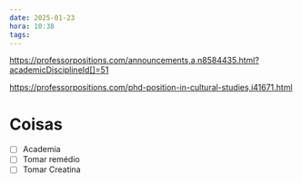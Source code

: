 ```yaml
---
date: 2025-01-23
hora: 10:38
tags:
---
```

https://professorpositions.com/announcements,a,n8584435.html?academicDisciplineId[]=51


https://professorpositions.com/phd-position-in-cultural-studies,i41671.html


# Coisas
- [ ] Academia
- [ ] Tomar remédio
- [ ] Tomar Creatina